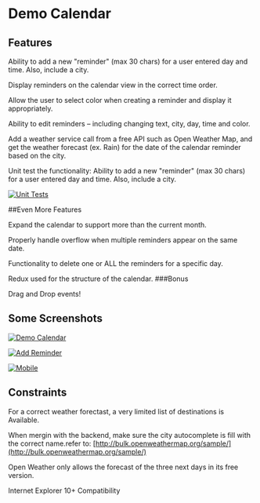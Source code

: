 # Demo Calendar

## Features

Ability to add a new "reminder" (max 30 chars) for a user entered day and time. Also, include a city.

Display reminders on the calendar view in the correct time order.

Allow the user to select color when creating a reminder and display it appropriately.

Ability to edit reminders – including changing text, city, day, time and color.

Add a weather service call from a free API such as Open Weather Map, and get the weather forecast (ex. Rain) for the date of the calendar reminder based on the city.

Unit test the functionality: Ability to add a new "reminder" (max 30 chars) for a user entered day and time. Also, include a city.

[![Unit Tests](https://andmaltes.github.io/demoCalendar/img/UnitTests.PNG 'Unit Tests')](https://andmaltes.github.io/demoCalendar/img/UnitTests.PNG 'Unit Tests')

##Even More Features

Expand the calendar to support more than the current month.

Properly handle overflow when multiple reminders appear on the same date.

Functionality to delete one or ALL the reminders for a specific day.

Redux used for the structure of the calendar.
###Bonus

Drag and Drop events!

## Some Screenshots

[![Demo Calendar](https://andmaltes.github.io/demoCalendar/img/demoCalendar.PNG 'Unit Tests')](https://andmaltes.github.io/demoCalendar/img/demoCalendar.PNG 'Demo Calendar')

[![Add Reminder](https://andmaltes.github.io/demoCalendar/img/Addreminder.PNG 'Unit Tests')](https://andmaltes.github.io/demoCalendar/img/Addreminder.PNG 'Add Reminder')

[![Mobile](https://andmaltes.github.io/demoCalendar/img/Mobile.PNG 'Unit Tests')](https://andmaltes.github.io/demoCalendar/img/Mobile.PNG 'Mobile')

## Constraints

For a correct weather forectast, a very limited list of destinations is Available.

When mergin with the backend, make sure the city autocomplete is fill with the correct name.refer to: [http://bulk.openweathermap.org/sample/](http://bulk.openweathermap.org/sample/)

Open Weather only allows the forecast of the three next days in its free version.

Internet Explorer 10+ Compatibility
